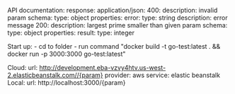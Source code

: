 API documentation: 
    response: 
        application/json:
            400: 
                description: invalid param
                schema:
                    type: object
                    properties:
                        error:
                            type: string
                            description: error message
            200:
                description: largest prime smaller than given param
                schema:
                    type: object
                    properties:
                        result:
                            type: integer

Start up: 
    - cd to folder
    - run command "docker build -t go-test:latest . && docker run -p 3000:3000 go-test:latest"

Cloud:
    url: http://development.eba-vzvy4htv.us-west-2.elasticbeanstalk.com//{param}
    provider: aws
    service: elastic beanstalk
Local:
    url: http://localhost:3000/{param}


